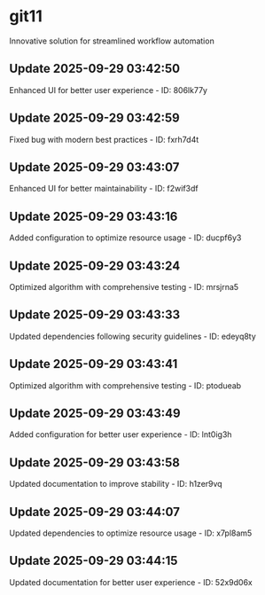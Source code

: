 # git11
Innovative solution for streamlined workflow automation

## Update 2025-09-29 03:42:50
Enhanced UI for better user experience - ID: 806lk77y


## Update 2025-09-29 03:42:59
Fixed bug with modern best practices - ID: fxrh7d4t


## Update 2025-09-29 03:43:07
Enhanced UI for better maintainability - ID: f2wif3df


## Update 2025-09-29 03:43:16
Added configuration to optimize resource usage - ID: ducpf6y3


## Update 2025-09-29 03:43:24
Optimized algorithm with comprehensive testing - ID: mrsjrna5


## Update 2025-09-29 03:43:33
Updated dependencies following security guidelines - ID: edeyq8ty


## Update 2025-09-29 03:43:41
Optimized algorithm with comprehensive testing - ID: ptodueab


## Update 2025-09-29 03:43:49
Added configuration for better user experience - ID: lnt0ig3h


## Update 2025-09-29 03:43:58
Updated documentation to improve stability - ID: h1zer9vq


## Update 2025-09-29 03:44:07
Updated dependencies to optimize resource usage - ID: x7pl8am5


## Update 2025-09-29 03:44:15
Updated documentation for better user experience - ID: 52x9d06x

